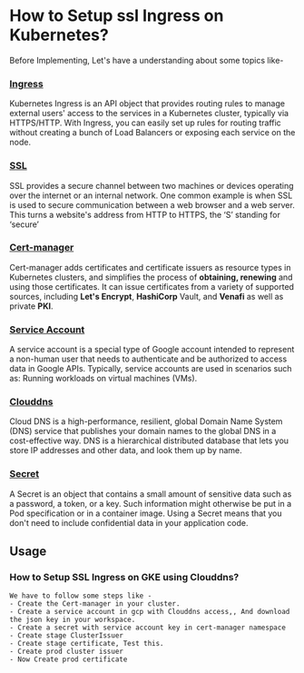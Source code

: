# How to Setup ssl Ingress on Kubernetes?
Before Implementing, Let's have a understanding about some topics like-

### [Ingress](https://kubernetes.io/docs/concepts/services-networking/ingress/)
Kubernetes Ingress is an API object that provides routing rules to manage external users' access to the services in a Kubernetes cluster, typically via HTTPS/HTTP. With Ingress, you can easily set up rules for routing traffic without creating a bunch of Load Balancers or exposing each service on the node.

### [SSL](https://www.cloudflare.com/en-in/learning/ssl/what-is-ssl/)
SSL provides a secure channel between two machines or devices operating over the internet or an internal network. One common example is when SSL is used to secure communication between a web browser and a web server. This turns a website's address from HTTP to HTTPS, the ‘S’ standing for ‘secure’


### [Cert-manager](https://cert-manager.io/docs/)
Cert-manager adds certificates and certificate issuers as resource types in Kubernetes clusters, and simplifies the process of **obtaining, renewing** and using those certificates. It can issue certificates from a variety of supported sources, including **Let's Encrypt**, **HashiCorp** Vault, and **Venafi** as well as private **PKI**.

### [Service Account](https://cloud.google.com/iam/docs/understanding-service-accounts)
A service account is a special type of Google account intended to represent a non-human user that needs to authenticate and be authorized to access data in Google APIs. Typically, service accounts are used in scenarios such as: Running workloads on virtual machines (VMs).

### [Clouddns](https://cloud.google.com/dns/docs/overview)
Cloud DNS is a high-performance, resilient, global Domain Name System (DNS) service that publishes your domain names to the global DNS in a cost-effective way. DNS is a hierarchical distributed database that lets you store IP addresses and other data, and look them up by name.

### [Secret](https://kubernetes.io/docs/concepts/configuration/secret/)
A Secret is an object that contains a small amount of sensitive data such as a password, a token, or a key. Such information might otherwise be put in a Pod specification or in a container image. Using a Secret means that you don't need to include confidential data in your application code.

## Usage
### How to Setup SSL Ingress on GKE using Clouddns?
```
We have to follow some steps like - 
- Create the Cert-manager in your cluster.
- Create a service account in gcp with Clouddns access,, And download the json key in your workspace.
- Create a secret with service account key in cert-manager namespace 
- Create stage ClusterIssuer 
- Create stage certificate, Test this.
- Create prod cluster issuer 
- Now Create prod certificate 

```

